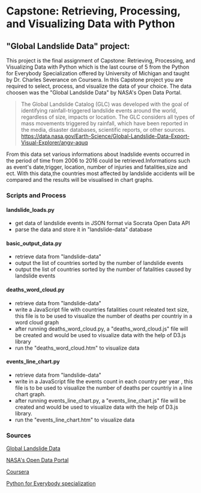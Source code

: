 # Capstone: Retrieving, Processing, and Visualizing Data with Python

## "Global Landslide Data" project:

This project is the final assignment of Capstone: Retrieving, Processing, and Visualizing Data with Python which is the last course of 5 from the Python for Everybody Specialization offered by University of Michigan and taught by Dr. Charles Severance on Coursera.
In this Capstone project you are required  to select, process, and visualize the data of your choice.
The data choosen was the "Global Landslide Data" by NASA's Open Data Portal.

>The Global Landslide Catalog (GLC) was developed with the goal of identifying rainfall-triggered landslide events around the world, regardless of size, impacts or location. The GLC considers all types of mass movements triggered by rainfall, which have been reported in the media, disaster databases, scientific reports, or other sources.
https://data.nasa.gov/Earth-Science/Global-Landslide-Data-Export-Visual-Explorer/angv-aquq

From this data set  various informations about lnadslide events occurred in the period of time from 2006 to 2016 could be retrieved.Informations such as event's date,trigger, location, number of injuries and fatalities,size and ect.
With this data,the countries most affected by landslide accidents will be compared and the results will be visualised in chart graphs.
### Scripts and Process
#### landslide_loads.py
* get data of landslide events in JSON format via Socrata Open Data API
* parse the data and store it in "landslide-data" database
#### basic_output_data.py
* retrieve data from "landslide-data"
* output the list of countries sorted by the number of landslide events
* output the list of countries sorted by the number of fatalities caused by landslide events
#### deaths_word_cloud.py
* retrieve data from "landslide-data"
* write a JavaScript file with countries fatalities count releated text size, this file is to be used to visualize the number of deaths per countriy in a word cloud graph
* after running deaths_word_cloud.py, a "deaths_word_cloud.js" file will be created and would be used to visualize data with the help of D3.js library 
* run the "deaths_word_cloud.htm" to visualize data
#### events_line_chart.py
* retrieve data from "landslide-data"
* write in a JavaScript file the events count in each country per year , this file is to be used to visualize the number of deaths per countriy in a line chart graph.
* after running events_line_chart.py, a "events_line_chart.js" file will be created and would be used to visualize data with the help of D3.js library.
* run the "events_line_chart.htm" to visualize data
### Sources
[Global Landslide Data ][PlDa]

[NASA's Open Data Portal][PlDb]

[Coursera][PlDc]

[Python for Everybody specialization][PlDd]

[PlDa]: <https://data.nasa.gov/Earth-Science/Global-Landslide-Data-Export-Visual-Explorer/angv-aquq>
[PlDb]: <https://nasa.github.io/data-nasa-gov-frontpage/>
[PlDc]: <https://https://www.coursera.org/>
[PlDd]: <https://www.coursera.org/programs/e3f17f0d-dfae-4b16-8880-584e171069bc?collectionId=&productId=F-h1g0w7EeWeOApO_l5R1w&productType=s12n&showMiniModal=true>
